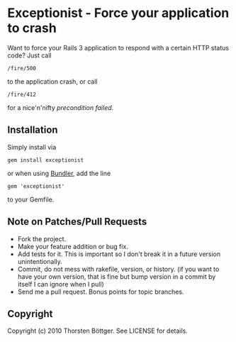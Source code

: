 # Exceptionist - Force your application to crash #

Want to force your Rails 3 application to respond with a certain HTTP status code? Just call

    /fire/500
    
to the application crash, or call
    
    /fire/412
    
for a nice'n'nifty *precondition failed*.

## Installation ##

Simply install via

    gem install exceptionist
    
or when using [Bundler](http://gembundler.com/), add the line

    gem 'exceptionist'
  
to your Gemfile.
  

## Note on Patches/Pull Requests ##
 
* Fork the project.
* Make your feature addition or bug fix.
* Add tests for it. This is important so I don't break it in a
  future version unintentionally.
* Commit, do not mess with rakefile, version, or history.
  (if you want to have your own version, that is fine but bump version in a commit by itself I can ignore when I pull)
* Send me a pull request. Bonus points for topic branches.

## Copyright ##

Copyright (c) 2010 Thorsten Böttger. See LICENSE for details.
